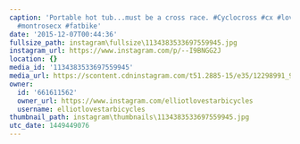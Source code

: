 ```yaml
---
caption: 'Portable hot tub...must be a cross race. #Cyclocross #cx #lovestarfactoryteam
  #montrosecx #fatbike'
date: '2015-12-07T00:44:36'
fullsize_path: instagram\fullsize\1134383533697559945.jpg
instagram_url: https://www.instagram.com/p/--I9BNGG2J
location: {}
media_id: '1134383533697559945'
media_url: https://scontent.cdninstagram.com/t51.2885-15/e35/12298991_904328566303597_238883134_n.jpg?ig_cache_key=MTEzNDM4MzUzMzY5NzU1OTk0NQ%3D%3D.2
owner:
  id: '661611562'
  owner_url: https://www.instagram.com/elliotlovestarbicycles
  username: elliotlovestarbicycles
thumbnail_path: instagram\thumbnails\1134383533697559945.jpg
utc_date: 1449449076
---
```

